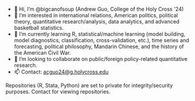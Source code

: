 - 👋 Hi, I’m @bigcanofsoup (Andrew Guo, College of the Holy Cross '24)
- 👀 I’m interested in international relations, American politics, political theory, quantitative research/analysis, data analytics, and advanced basketball statistics.
- 🌱 I’m currently learning R, statistical/machine learning (model building, model diagnostics, classification, cross-validation, etc.), time series and forecasting, political philosophy, Mandarin Chinese, and the history of the American Civil War.
- 💞️ I’m looking to collaborate on public/foreign policy-related quantitative research.
- 📫 Contact: acguo24@g.holycross.edu

Repositories (R, Stata, Python) are set to private for integrity/security purposes. Contact for viewing repositories. 


<!---
bigcanofsoup/bigcanofsoup is a ✨ special ✨ repository because its `README.md` (this file) appears on your GitHub profile.
You can click the Preview link to take a look at your changes.
--->
